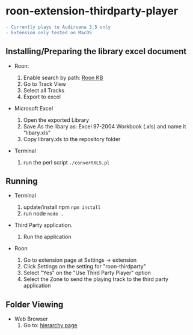 # roon-extension-thirdparty-player
```diff
- Currently plays to Audirvana 3.5 only
- Extension only tested on MacOS
```

## Installing/Preparing the library excel document
* Roon:
  1. Enable search by path: [Roon KB](https://kb.roonlabs.com/FAQ:How_can_I_find_tracks_by_path%3F)
  2. Go to Track View
  3. Select all Tracks
  4. Export to excel

* Microsoft Excel
  1. Open the exported Library
  2. Save As the libary as: Excel 97-2004 Workbook (.xls) and name it "libary.xls"
  3. Copy library.xls to the repository folder

* Terminal
  1. run the perl script `./convertXLS.pl`

## Running
* Terminal
  1. update/install npm `npm install`
  2. run node `node .`

* Third Party application.
  1. Run the application

* Roon
  1. Go to extension page at Settings -> extension
  2. Click Settings on the setting for "roon-thirdparty"
  3. Select "Yes" on the "Use Third Party Player" option
  4. Select the Zone to send the playing track to the third party application

## Folder Viewing
* Web Browser
  1. Go to: [hierarchy page](http://localhost:3001/hierarchy.html)
